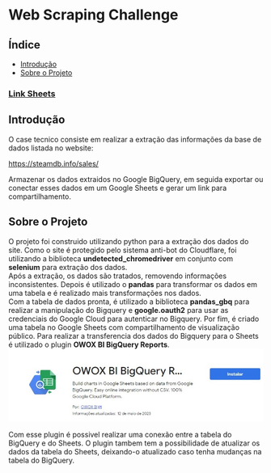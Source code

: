 # Web Scraping Challenge

## Índice

- [Introdução](#sobre)
- [Sobre o Projeto](#caminho)

### [Link Sheets](https://docs.google.com/spreadsheets/d/1cZ-4FipfoxNne5vdjtY4VsFkLCU6HLBrgHqYqqWI2JU/edit#gid=1509070499)

## Introdução <a name = "sobre"></a>

O case tecnico consiste em realizar a extração das informações da base de dados listada no website:

https://steamdb.info/sales/

Armazenar os dados extraidos no Google BigQuery, em seguida exportar ou conectar esses dados em um Google Sheets e gerar um link para compartilhamento.

## Sobre o Projeto <a name = "caminho"></a>

O projeto foi construido utilizando python para a extração dos dados do site. Como o site é protegido pelo sistema anti-bot do Cloudflare, foi utilizando a biblioteca <b>undetected_chromedriver</b> em conjunto com <b>selenium</b> para extração dos dados.<br>
Após a extração, os dados são tratados, removendo informações inconsistentes. Depois é utilizado o <b>pandas</b> para transformar os dados em uma tabela e é realizado mais transformações nos dados. <br>
Com a tabela de dados pronta, é utilizado a biblioteca <b>pandas_gbq</b> para realizar a manipulação do Bigquery e <b>google.oauth2</b> para usar as credenciais do Google Cloud para autenticar no Bigquery. 
Por fim, é criado uma tabela no Google Sheets com compartilhamento de visualização público. Para realizar a transferencia dos dados do Bigquery para o Sheets é utilizado o plugin <b>OWOX BI BigQuery Reports</b>.
<img src="img/plugin_bigquery_sheets.jpg" border="0">

Com esse plugin é possivel realizar uma conexão entre a tabela do BigQuery e do Sheets. O plugin tambem tem a possibilidade de atualizar os dados da tabela do Sheets, deixando-o atualizado caso tenha mudanças na tabela do BigQuery.
